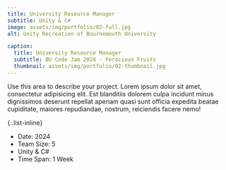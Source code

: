 ```yaml
---
title: University Resource Manager
subtitle: Unity & C#
image: assets/img/portfolio/02-full.jpg
alt: Unity Recreation of Bournemouth University

caption:
  title: University Resource Manager
  subtitle: BU Code Jam 2024 - Ferocious Fruits
  thumbnail: assets/img/portfolio/02-thumbnail.jpg
---
```

Use this area to describe your project. Lorem ipsum dolor sit amet, consectetur adipisicing elit. Est blanditiis dolorem culpa incidunt minus dignissimos deserunt repellat aperiam quasi sunt officia expedita beatae cupiditate, maiores repudiandae, nostrum, reiciendis facere nemo!

{:.list-inline}
- Date: 2024
- Team Size: 5
- Unity & C#
- Time Span: 1 Week

